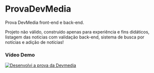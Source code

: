# ProvaDevMedia
Prova DevMedia front-end e back-end.

Projeto não válido, construído apenas para experiência e fins didáticos,
listagem das noticias com validação back-end, 
sistema de busca por notícias e adição de notícias!

### Vídeo Demo
[![Desenvolvi a prova da Devmedia](http://img.youtube.com/vi/Ft7nfxheTlU/0.jpg)](https://youtu.be/vt5fpE0bzSY)
